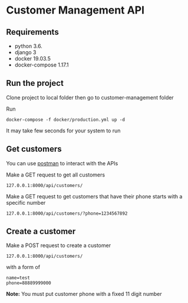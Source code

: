 # Customer Management API

## Requirements

- python 3.6.
- django 3
- docker 19.03.5
- docker-compose 1.17.1

## Run the project

Clone project to local folder then go to customer-management folder

Run
```
docker-compose -f docker/production.yml up -d
```

It may take few seconds for your system to run

## Get customers
You can use [postman](https://www.postman.com/) to interact with the APIs

Make a GET request to get all customers
```
127.0.0.1:8000/api/customers/
```

Make a GET request to get customers that have their phone starts with a specific number
```
127.0.0.1:8000/api/customers/?phone=1234567892
```

## Create a customer

Make a POST request to create a customer
```
127.0.0.1:8000/api/customers/
```

with a form of
```
name=test
phone=88889999000
```

__Note:__ You must put customer phone with a fixed 11 digit number